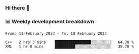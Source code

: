 ### Hi there 👋

### 📊 Weekly development breakdown
<!--START_SECTION:waka-->

```text
From: 11 February 2023 - To: 18 February 2023

C++   2 hrs 3 mins    ████████████████░░░░░░░░░   64.30 %
XML   1 hr 8 mins     █████████░░░░░░░░░░░░░░░░   35.70 %
```

<!--END_SECTION:waka-->
